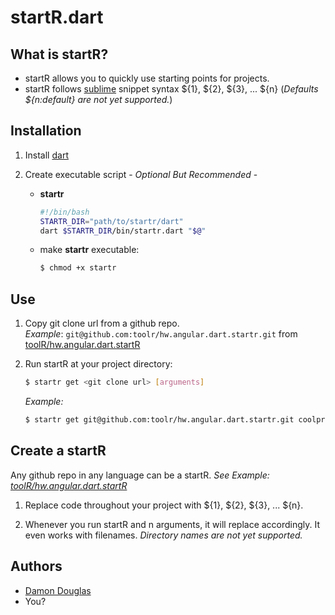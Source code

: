startR.dart
============

## What is startR?

* startR allows you to quickly use starting points for projects.
* startR follows [sublime](sublimetext.com) snippet syntax ${1}, ${2}, ${3}, ... ${n} (_Defaults ${n:default} are not yet supported._)

## Installation

1. Install [dart](https://www.dartlang.org)
2. Create executable script - _Optional But Recommended_ - 

	* __startr__

        ```bash
        #!/bin/bash
        STARTR_DIR="path/to/startr/dart"
        dart $STARTR_DIR/bin/startr.dart "$@"
        ```

	* make __startr__ executable:

		```bash
		$ chmod +x startr
		```

## Use

1. Copy git clone url from a github repo.  
     _Example_: `git@github.com:toolr/hw.angular.dart.startr.git` from [toolR/hw.angular.dart.startR](https://github.com/toolr/hw.angular.dart.startr)

2.  Run startR at your project directory:

    ```bash
    $ startr get <git clone url> [arguments] 
    ```

    _Example:_
    ```bash
    $ startr get git@github.com:toolr/hw.angular.dart.startr.git coolprojectname
    ```    
	
## Create a startR

Any github repo in any language can be a startR.  _See Example: [toolR/hw.angular.dart.startR](https://github.com/toolr/hw.angular.dart.startr)_

1.  Replace code throughout your project with ${1}, ${2}, ${3}, ... ${n}.

2.  Whenever you run startR and n arguments, it will replace accordingly.  It even works with filenames.  _Directory names are not yet supported._

## Authors

* [Damon Douglas](http://github.com/damondouglas)
* You?

